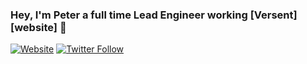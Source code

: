 ### Hey, I'm Peter a full time Lead Engineer working [Versent][website] 👋

[![Website](https://img.shields.io/website?label=versent.com.au&style=for-the-badge&url=https%3A%2F%2Fversent.com.au)](https://www.versent.com.au)
[![Twitter Follow](https://img.shields.io/twitter/follow/petermustow?color=1DA1F2&logo=twitter&style=for-the-badge)](https://twitter.com/intent/follow?original_referer=https%3A%2F%2Fgithub.com%2Fpetermustow&screen_name=petermustow)
